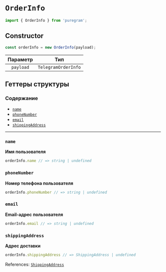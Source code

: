 # `OrderInfo`

```ts
import { OrderInfo } from 'puregram';
```

## Constructor

```ts
const orderInfo = new OrderInfo(payload);
```

| Параметр  |         Тип         |
| :-------: | :-----------------: |
| `payload` | `TelegramOrderInfo` |

## Геттеры структуры

### Содержание

* [`name`](#name)
* [`phoneNumber`](#phonenumber)
* [`email`](#email)
* [`shippingAddress`](#shippingaddress)

---

### `name`

**Имя пользователя**

```ts
orderInfo.name // => string | undefined
```

### `phoneNumber`

**Номер телефона пользователя**

```ts
orderInfo.phoneNumber // => string | undefined
```

### `email`

**Email-адрес пользователя**

```ts
orderInfo.email // => string | undefined
```

### `shippingAddress`

**Адрес доставки**

```ts
orderInfo.shippingAddress // => ShippingAddress | undefined
```

References: [`ShippingAddress`](./shipping-address.md)